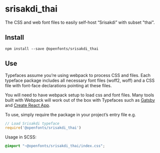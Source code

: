 
# srisakdi_thai

The CSS and web font files to easily self-host “Srisakdi” with subset "thai".

## Install

`npm install --save @openfonts/srisakdi_thai`

## Use

Typefaces assume you’re using webpack to process CSS and files. Each typeface
package includes all necessary font files (woff2, woff) and a CSS file with
font-face declarations pointing at these files.

You will need to have webpack setup to load css and font files. Many tools built
with Webpack will work out of the box with Typefaces such as [Gatsby](https://github.com/gatsbyjs/gatsby)
and [Create React App](https://github.com/facebookincubator/create-react-app).

To use, simply require the package in your project’s entry file e.g.

```javascript
// Load Srisakdi typeface
require('@openfonts/srisakdi_thai')
```

Usage in SCSS:
```scss
@import "~@openfonts/srisakdi_thai/index.css";
```
